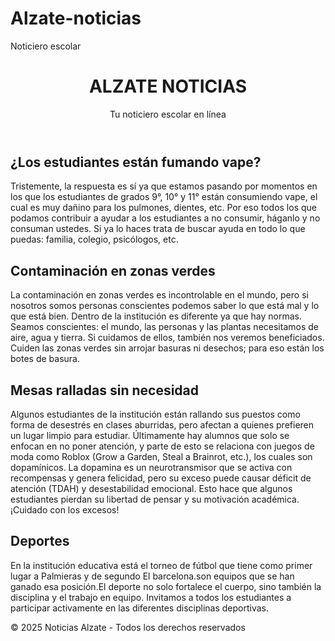 # Alzate-noticias
Noticiero escolar 
<!DOCTYPE html>
<html lang="es">
<head>
  <meta charset="UTF-8">
  <meta name="viewport" content="width=device-width, initial-scale=1.0">
 
</head>
<body>
  <header>
    <h1>ALZATE NOTICIAS</h1>
    <p>Tu noticiero escolar en línea</p>
  </header>

  <main>
    <section>
      <h2>¿Los estudiantes están fumando vape?</h2>
      <p>
        Tristemente, la respuesta es sí ya que estamos pasando por momentos en los que los estudiantes 
        de grados 9°, 10° y 11° están consumiendo vape, el cual es muy dañino para los pulmones, dientes, etc. 
        Por eso todos los que podamos contribuir a ayudar a los estudiantes a no consumir, háganlo y no consuman ustedes. 
        Si ya lo haces trata de buscar ayuda en todo lo que puedas: familia, colegio, psicólogos, etc.
      </p>
    </section>
    </sectión>
      <h2>Contaminación en zonas verdes</h2>
      <p>
        La contaminación en zonas verdes es incontrolable en el mundo, pero si nosotros somos personas conscientes podemos 
        saber lo que está mal y lo que está bien. Dentro de la institución es diferente ya que hay normas. 
        Seamos conscientes: el mundo, las personas y las plantas necesitamos de aire, agua y tierra. 
        Si cuidamos de ellos, también nos veremos beneficiados.  
        Cuiden las zonas verdes sin arrojar basuras ni desechos; para eso están los botes de basura.
      </p>
    </section>
    </section>
      <h2>Mesas ralladas sin necesidad</h2>
      <p>
        Algunos estudiantes de la institución están rallando sus puestos como forma de desestrés en clases aburridas, 
        pero afectan a quienes prefieren un lugar limpio para estudiar. Últimamente hay alumnos que solo se enfocan 
        en no poner atención, y parte de esto se relaciona con juegos de moda como Roblox (Grow a Garden, Steal a Brainrot, etc.), 
        los cuales son dopamínicos.  
        La dopamina es un neurotransmisor que se activa con recompensas y genera felicidad, pero su exceso puede causar 
        déficit de atención (TDAH) y desestabilidad emocional. Esto hace que algunos estudiantes pierdan su libertad de pensar 
        y su motivación académica. ¡Cuidado con los excesos!
      </p>
    </section>
    </section>
      <h2>Deportes</h2>
      <p>
        En la institución educativa está el torneo de fútbol que tiene como primer lugar a Palmieras y de segundo El barcelona.son equipos que se han ganado esa posición.El deporte no solo fortalece el cuerpo, 
        sino también la disciplina y el trabajo en equipo. Invitamos a todos los estudiantes a participar activamente 
        en las diferentes disciplinas deportivas.
      </p>
    </section>
  </main>

  <footer>
    &copy; 2025 Noticias Alzate - Todos los derechos reservados
  </footer>
</body>
</html>
